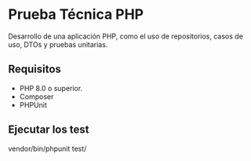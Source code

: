 # Prueba Técnica PHP

Desarrollo de una aplicación PHP, como el uso de repositorios, casos de uso, DTOs y pruebas unitarias.

## Requisitos

- PHP 8.0 o superior.
- Composer
- PHPUnit

## Ejecutar los test

vendor/bin/phpunit test/